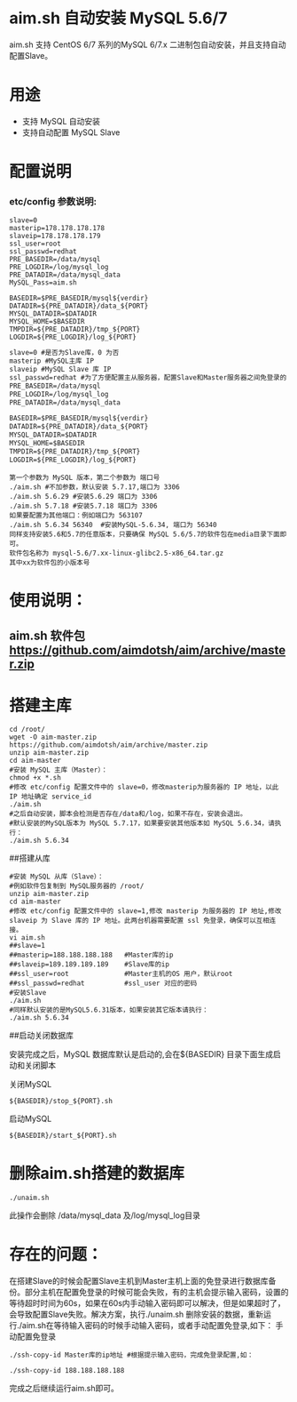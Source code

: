 aim.sh 自动安装 MySQL 5.6/7
========================

aim.sh 支持 CentOS 6/7 系列的MySQL 6/7.x 二进制包自动安装，并且支持自动配置Slave。

用途
===========

* 支持 MySQL 自动安装
* 支持自动配置 MySQL Slave


配置说明
=========

### etc/config 参数说明:

```
slave=0
masterip=178.178.178.178
slaveip=178.178.178.179
ssl_user=root
ssl_passwd=redhat
PRE_BASEDIR=/data/mysql
PRE_LOGDIR=/log/mysql_log
PRE_DATADIR=/data/mysql_data
MySQL_Pass=aim.sh

BASEDIR=$PRE_BASEDIR/mysql${verdir}
DATADIR=${PRE_DATADIR}/data_${PORT}
MYSQL_DATADIR=$DATADIR
MYSQL_HOME=$BASEDIR
TMPDIR=${PRE_DATADIR}/tmp_${PORT}
LOGDIR=${PRE_LOGDIR}/log_${PORT}
```

```txt
slave=0 #是否为Slave库，0 为否
masterip #MySQL主库 IP
slaveip #MySQL Slave 库 IP
ssl_passwd=redhat #为了方便配置主从服务器，配置Slave和Master服务器之间免登录的 OS 用户名，通常为root
PRE_BASEDIR=/data/mysql
PRE_LOGDIR=/log/mysql_log
PRE_DATADIR=/data/mysql_data

BASEDIR=$PRE_BASEDIR/mysql${verdir}
DATADIR=${PRE_DATADIR}/data_${PORT}
MYSQL_DATADIR=$DATADIR
MYSQL_HOME=$BASEDIR
TMPDIR=${PRE_DATADIR}/tmp_${PORT}
LOGDIR=${PRE_LOGDIR}/log_${PORT}
```
 ```
第一个参数为 MySQL 版本，第二个参数为 端口号
./aim.sh #不加参数，默认安装 5.7.17,端口为 3306
./aim.sh 5.6.29 #安装5.6.29 端口为 3306
./aim.sh 5.7.18 #安装5.7.18 端口为 3306
如果要配置为其他端口：例如端口为 563107
./aim.sh 5.6.34 56340  #安装MySQL-5.6.34, 端口为 56340
同样支持安装5.6和5.7的任意版本，只要确保 MySQL 5.6/5.7的软件包在media目录下面即可。
软件包名称为 mysql-5.6/7.xx-linux-glibc2.5-x86_64.tar.gz
其中xx为软件包的小版本号
 ```
使用说明：
===
## aim.sh 软件包  https://github.com/aimdotsh/aim/archive/master.zip
搭建主库
===

```
cd /root/
wget -O aim-master.zip https://github.com/aimdotsh/aim/archive/master.zip
unzip aim-master.zip
cd aim-master
#安装 MySQL 主库（Master）：
chmod +x *.sh
#修改 etc/config 配置文件中的 slave=0，修改masterip为服务器的 IP 地址，以此 IP 地址确定 service_id
./aim.sh  
#之后自动安装，脚本会检测是否存在/data和/log，如果不存在，安装会退出。
#默认安装的MySQL版本为 MySQL 5.7.17，如果要安装其他版本如 MySQL 5.6.34，请执行：
./aim.sh 5.6.34
```
##搭建从库
```
#安装 MySQL 从库（Slave）：
#例如软件包复制到 MySQL服务器的 /root/
unzip aim-master.zip
cd aim-master
#修改 etc/config 配置文件中的 slave=1,修改 masterip 为服务器的 IP 地址,修改 slaveip 为 Slave 库的 IP 地址。此两台机器需要配置 ssl 免登录，确保可以互相连接。
vi aim.sh
##slave=1
##masterip=188.188.188.188   #Master库的ip
##slaveip=189.189.189.189    #Slave库的ip
##ssl_user=root              #Master主机的OS 用户，默认root
##ssl_passwd=redhat          #ssl_user 对应的密码
#安装Slave
./aim.sh 
#同样默认安装的是MySQL5.6.31版本，如果安装其它版本请执行：
./aim.sh 5.6.34
```
##启动关闭数据库

安装完成之后，MySQL 数据库默认是启动的,会在${BASEDIR} 目录下面生成启动和关闭脚本

关闭MySQL
```
${BASEDIR}/stop_${PORT}.sh
```
启动MySQL
```
${BASEDIR}/start_${PORT}.sh
```
删除aim.sh搭建的数据库
===
```
./unaim.sh
```
此操作会删除 /data/mysql\_data 及/log/mysql\_log目录 


存在的问题：
===

在搭建Slave的时候会配置Slave主机到Master主机上面的免登录进行数据库备份。部分主机在配置免登录的时候可能会失败，有的主机会提示输入密码，设置的等待超时时间为60s，如果在60s内手动输入密码即可以解决，但是如果超时了，会导致配置Slave失败。解决方案，执行./unaim.sh 删除安装的数据，重新运行./aim.sh在等待输入密码的时候手动输入密码，或者手动配置免登录,如下：
手动配置免登录
```
./ssh-copy-id Master库的ip地址 #根据提示输入密码，完成免登录配置,如：
```
```
./ssh-copy-id 188.188.188.188
```

完成之后继续运行aim.sh即可。
